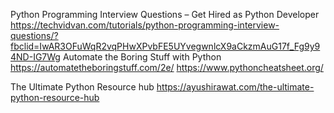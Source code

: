 Python Programming Interview Questions – Get Hired as Python Developer
https://techvidvan.com/tutorials/python-programming-interview-questions/?fbclid=IwAR3OFuWqR2vqPHwXPvbFE5UYvegwnlcX9aCkzmAuG17f_Fg9y94ND-IG7Wg
Automate the Boring Stuff with Python
https://automatetheboringstuff.com/2e/
https://www.pythoncheatsheet.org/

The Ultimate Python Resource hub
https://ayushirawat.com/the-ultimate-python-resource-hub
